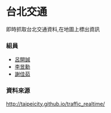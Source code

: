 # 台北交通
即時抓取台北交通資料,在地圖上標出資訊
### 組員
* [呂開誠]
* [李昱勳]
* [謝佳茹]

### 資料來源
http://taipeicity.github.io/traffic_realtime/




[呂開誠]: <https://github.com/bigjiji0204>
[李昱勳]: <https://github.com/andylee830914>
[謝佳茹]: <https://www.facebook.com/profile.php?id=100000226174863>